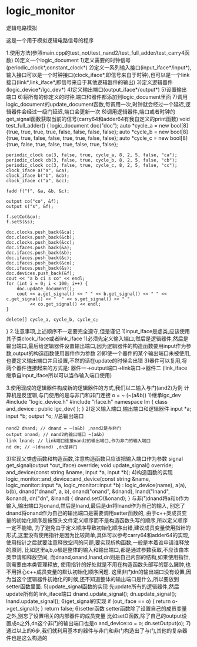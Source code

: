 # logic_monitor
逻辑电路模拟

这是一个用于模拟逻辑电路信号的程序

1.使用方法(参照main.cpp的test_not/test_nand2/test_full_adder/test_carry4函数)
0)定义一个logic_document
1)定义需要的时钟信号(periodic_clock*,constant_clock*)
2)定义一系列输入接口(input_iface*/input*),输入接口可以是一个时钟接口(clock_iface*,即信号来自于时钟),也可以是一个link接口(link*,link_iface*,即信号来自于其他逻辑器件的输出)
3)定义逻辑器件(logic_device*/lgc_dev*)
4)定义输出端口(output_iface*/output*)
5)设置输出端口
6)将所有的你定义的时钟,端口和器件都添加到logic_document里面
7)调用logic_document的update_document函数,每调用一次,时钟就会经过一个延迟,逻辑器件会经过一级门延迟,端口会更新一次
8)调用逻辑器件,端口或者时钟的get_signal函数获取当前的信号(carry64和adder64有我自定义的print函数)
void test_full_adder() {
	logic_document doc("doc");
	auto *cycle_a = new bool[8]{true, true, true, true, false, false, false, false};
	auto *cycle_b = new bool[8]{true, true, false, false, true, true, false, false};
	auto *cycle_c = new bool[8]{true, false, true, false, true, false, true, false};

	periodic_clock ca(3, false, true, cycle_a, 8, 2, 5, false, "ca");
	periodic_clock cb(3, false, true, cycle_b, 8, 2, 5, false, "cb");
	periodic_clock cc(3, false, true, cycle_c, 8, 2, 5, false, "cc");
	clock_iface a("a", &ca);
	clock_iface b("b", &cb);
	clock_iface c("a", &cc);

	fadd f("f", &a, &b, &c);

	output co("co", &f);
	output s("s", &f);

	f.setCo(&co);
	f.setS(&s);

	doc.clocks.push_back(&ca);
	doc.clocks.push_back(&cb);
	doc.clocks.push_back(&cc);
	doc.ifaces.push_back(&a);
	doc.ifaces.push_back(&b);
	doc.ifaces.push_back(&c);
	doc.ifaces.push_back(&co);
	doc.ifaces.push_back(&s);
	doc.devices.push_back(&f);
	cout << "a b ci s co" << endl;
	for (int i = 0; i < 100; i++) {
		doc.update_document();
		cout << a.get_signal() << " " << b.get_signal() << " " << c.get_signal() << "  " << s.get_signal() << " "
			 << co.get_signal() << endl;
	}

	delete[] cycle_a, cycle_b, cycle_c;
}
2.注意事项,上述顺序不一定要完全遵守,但是谨记
1)input_iface是虚类,应该使用其子类clock_iface或者link_iface
1)必须先定义输入端口,然后是逻辑器件,然后是输出端口,最后给逻辑器件设置输出端口,因为逻辑器件的构造函数要用input作为参数,output的构造函数使用器件作为参数
2)即使一个器件的某个输出端口未被使用,也要定义输出端口并且设置,不然的话在update的时候会出错
3)器件可以复用,将两个器件连接起来的方式是: 器件一->output端口->link端口->器件二 (link_iface继承自input_iface所以可以当作输入端口使用)

3.使用现成的逻辑器件构成新的逻辑器件的方式,我们以二输入与门(and2)为例
计算机是反逻辑,与门使用的是与非门和非门连接 o = ~ (~(a&b))
1)继承lgc_dev
#include "logic_device.h"
#include "iface.h"
namespace lm {
    class and_device : public lgc_dev{
    };
}
2)定义输入端口,输出端口和逻辑器件 
	input *a;
	input *b;
	output *o; //总输出端口
    
	nand2 dnand; // dnand = ~(a&b) ,nand2是与非门
	output onand; // nand2的输出端口 ~(a&b)
	link lnand; // link端口连接nand2的输出端口,作为非门的输入端口
	nd dn; // ~(dnand) ,dn是非门
3)实现父类虚函数和构造函数,注意构造函数只应该把输入端口作为参数
	signal get_signal(output *out_iface) override;
	void update_signal() override;
    and_device(const string &name, input *a, input *b);
4)构造函数的实现
    logic_monitor::and_device::and_device(const string &name, logic_monitor::input *a, logic_monitor::input *b)
    		: logic_device(name), a(a), b(b), dnand("dnand", a, b), onand("onand", &dnand), lnand("lnand", &onand),
    		  dn("dn", &lnand)
    {
	    dnand.setO(&onand);
    }
    与非门dnand将a和b作为输入,输出端口为onand,然后是lnand,最后是dn将lnand作为自己的输入,
    别忘了dnand将onand作为自己的输出端口是需要调用setter函数的,
    由于c++类成员变量的初始化顺序是按照头文件定义顺序而不是构造函数头写的顺序,所以定义顺序一定不能错,
    为了避免由于定义顺序导致初始化顺序出错,建议成员变量使用指针的形式,这里没有使用指针是因为比较简单,具体可以参考carry64和adder64的实现,
    使用指针之后就要注意释放空间的问题,要实现析构函数,一般是本着谁申请谁释放的原则,
    比如这里a,b,o都是整体的输入和输出端口,都是通过参数获取,不应该由本类申请和释放空间,
    而dnand,onand,lnand,dn则是自己内部的结构,如果使用指针,则需要由本类管理释放,
    使用指针的好处就是不用在构造函数头部写的那么臃肿,也不用担心c++成员变量的默认初始化顺序问题.
    这里非门dn的输出端口没有设置,因为当这个逻辑器件初始化的时候,还不知道整体的输出端口是什么,所以要放到setter函数里面.
5)update_signal函数的实现
    先update所有的逻辑器件,然后update所有的link_iface端口
    dnand.update_signal();
	dn.update_signal();
	lnand.update_signal();
6)get_signal的实现
	if (out_iface == o) {
		return o->get_signal();
	}
	return false;
6)setter函数
    setter函数除了设置自己的成员变量之外,别忘了设置相关的内部器件的成员变量
    比如setO函数,除了自己的output设置成o之外,dn这个非门的输出端口也是o
    and_device::o = o;
	dn.setOutput(o);
7)通过以上的6步,我们就利用基本的器件与非门和非门构造出了与门,其他的复杂器件也是这么构造的
